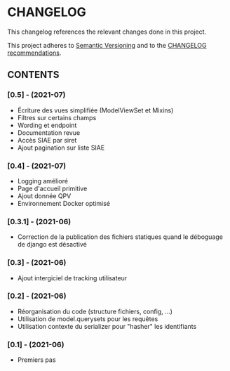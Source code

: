 CHANGELOG
=========

This changelog references the relevant changes done in this project.

This project adheres to [Semantic Versioning](http://semver.org/) 
and to the [CHANGELOG recommendations](http://keepachangelog.com/).


## CONTENTS

### [0.5] - (2021-07)
- Écriture des vues simplifiée (ModelViewSet et Mixins)
- Filtres sur certains champs
- Wording et endpoint
- Documentation revue
- Accès SIAE par siret
- Ajout pagination sur liste SIAE

### [0.4] - (2021-07)
- Logging amélioré
- Page d'accueil primitive
- Ajout donnée QPV
- Environnement Docker optimisé

### [0.3.1] - (2021-06)
- Correction de la publication des fichiers statiques quand le déboguage de django est désactivé

### [0.3] - (2021-06)
- Ajout intergiciel de tracking utilisateur

### [0.2] - (2021-06)
- Réorganisation du code (structure fichiers, config, ...)
- Utilisation de model.querysets pour les requêtes
- Utilisation contexte du serializer pour "hasher" les identifiants

### [0.1] - (2021-06)
- Premiers pas

